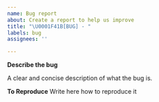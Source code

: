 ```yaml
---
name: Bug report
about: Create a report to help us improve
title: "\U0001F41B[BUG] - "
labels: bug
assignees: ''

---
```


**Describe the bug**

A clear and concise description of what the bug is.

**To Reproduce**
Write here how to reproduce it
